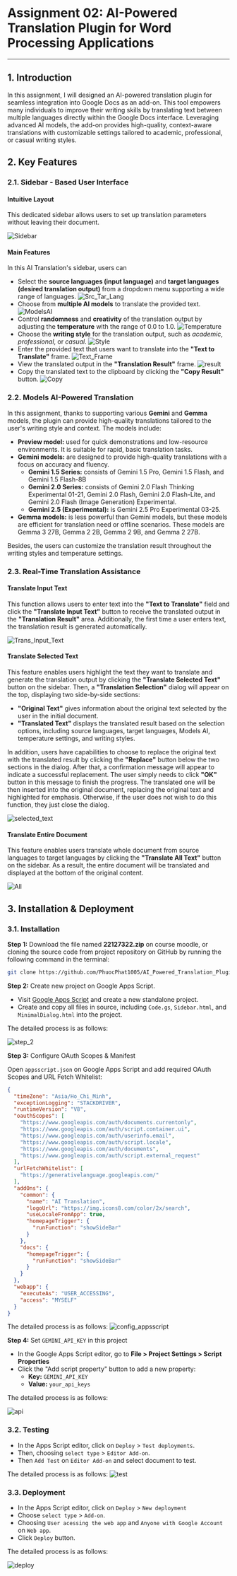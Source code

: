 # Assignment 02: AI-Powered Translation Plugin for Word Processing Applications

---

## 1. Introduction

In this assignment, I will designed an AI-powered translation plugin for seamless integration into Google Docs as an add-on. This tool empowers many individuals to improve their writing skills by translating text between multiple languages directly within the Google Docs interface. Leveraging advanced AI models, the add-on provides high-quality, context-aware translations with customizable settings tailored to academic, professional, or casual writing styles.

## 2. Key Features
### 2.1. Sidebar - Based User Interface

#### **Intuitive Layout** 

This dedicated sidebar allows users to set up translation parameters without leaving their document.

![Sidebar](images/Sidebar.gif)

#### **Main Features** 

In this AI Translation's sidebar, users can
* Select the **source languages (input language)** and **target languages (desired translation output)** from a dropdown menu supporting a wide range of languages.
![Src_Tar_Lang](images/Src_Target_Lang.gif)
* Choose from **multiple AI models** to translate the provided text.
![ModelsAI](images/ModelAI.gif)
* Control **randomness** and **creativity** of the translation output by adjusting the **temperature** with the range of $0.0$ to $1.0$.
![Temperature](images/Adjust_temp.gif)
* Choose the **writing style** for the translation output, such as *academic*, *professional*, or *casual*.
![Style](images/Wri_Style.gif)
* Enter the provided text that users want to translate into the **"Text to Translate"** frame. 
![Text_Frame](images/Text_Frame.gif)
* View the translated output in the **"Translation Result"** frame.
![result](images/Result.gif)
* Copy the translated text to the clipboard by clicking the **"Copy Result"** button.
![Copy](images/copy.png)
### 2.2. Models AI-Powered Translation

In this assignment, thanks to supporting various **Gemini** and **Gemma** models, the plugin can provide high-quality translations tailored to the user's writing style and context. The models include:
* **Preview model:** used for quick demonstrations and low-resource environments. It is suitable for rapid, basic translation tasks.
* **Gemini models:** are designed to provide high-quality translations with a focus on accuracy and fluency.
    * **Gemini 1.5 Series:** consists of Gemini 1.5 Pro, Gemini 1.5 Flash, and Gemini 1.5 Flash-8B
    * **Gemini 2.0 Series:** consists of Gemini 2.0 Flash Thinking Experimental 01-21, Gemini 2.0 Flash, Gemini 2.0 Flash-Lite, and Gemini 2.0 Flash (Image Generation) Experimental.
    * **Gemini 2.5 (Experimental):** is Gemini 2.5 Pro Experimental 03-25.
* **Gemma models:** is less powerful than Gemini models, but these models are efficient for translation need or offline scenarios. These models are Gemma 3 27B, Gemma 2 2B, Gemma 2 9B, and Gemma 2 27B.

Besides, the users can customize the translation result throughout the writing styles and temperature settings.

### 2.3. Real-Time Translation Assistance
#### **Translate Input Text**

This function allows users to enter text into the **"Text to Translate"** field and click the **"Translate Input Text"** button to receive the translated output in the **"Translation Result"** area. Additionally, the first time a user enters text, the translation result is generated automatically.

![Trans_Input_Text](images/Trans_Input_Text.gif)

#### **Translate Selected Text**

This feature enables users highlight the text they want to translate and generate the translation output by clicking the **"Translate Selected Text"** button on the sidebar. Then, a **"Translation Selection"** dialog will appear on the top, displaying two side-by-side sections:
* **"Original Text"** gives information about the original text selected by the user in the initial document.
* **"Translated Text"** displays the translated result based on the selection options, including source languages, target languages, Models AI, temperature settings, and writing styles.

In addition, users have capabilities to choose to replace the original text with the translated result by clicking the **"Replace"** button below the two sections in the dialog. After that, a confirmation message will appear to indicate a successful replacement. The user simply needs to click **"OK"** button in this message to finish the progress. The translated one will be then inserted into the original document, replacing the original text and highlighted for emphasis. Otherwise, if the user does not wish to do this function, they just close the dialog.

![selected_text](images/selected_text.gif)

#### **Translate Entire Document**

This feature enables users translate whole document from source languages to target languages by clicking the **"Translate All Text"** button on the sidebar. As a result, the entire document will be translated and displayed at the bottom of the original content.

![All](images/All_text.gif)

## 3. Installation & Deployment
### 3.1. Installation

**Step 1:** Download the file named **22127322.zip** on course moodle, or cloning the source code from project repository on GitHub by running the following command in the terminal:

```bash
git clone https://github.com/PhuocPhat1005/AI_Powered_Translation_Plugin_for_Word_Processing_Applications.git
```

**Step 2:** Create new project on Google Apps Script.
* Visit [Google Apps Script](https://script.google.com/home) and create a new standalone project.
* Create and copy all files in source, including `Code.gs`, `Sidebar.html`, and `MinimalDialog.html` into the project.

The detailed process is as follows:

![step_2](images/step_2.gif)

**Step 3:** Configure OAuth Scopes & Manifest

Open `appsscript.json` on Google Apps Script and add required OAuth Scopes and URL Fetch Whitelist:

```json
{
  "timeZone": "Asia/Ho_Chi_Minh",
  "exceptionLogging": "STACKDRIVER",
  "runtimeVersion": "V8",
  "oauthScopes": [
    "https://www.googleapis.com/auth/documents.currentonly",
    "https://www.googleapis.com/auth/script.container.ui",
    "https://www.googleapis.com/auth/userinfo.email",
    "https://www.googleapis.com/auth/script.locale",
    "https://www.googleapis.com/auth/documents",
    "https://www.googleapis.com/auth/script.external_request"
  ],
  "urlFetchWhitelist": [
    "https://generativelanguage.googleapis.com/"
  ],
  "addOns": {
    "common": {
      "name": "AI Translation",
      "logoUrl": "https://img.icons8.com/color/2x/search",
      "useLocaleFromApp": true,
      "homepageTrigger": {
        "runFunction": "showSideBar"
      }
    },
    "docs": {
      "homepageTrigger": {
        "runFunction": "showSideBar"
      }
    }
  },
  "webapp": {
    "executeAs": "USER_ACCESSING",
    "access": "MYSELF"
  }
}
```

The detailed process is as follows:
![config_appsscript](images/config_appsscript.gif)


**Step 4:** Set `GEMINI_API_KEY` in this project

* In the Google Apps Script editor, go to **File > Project Settings > Script Properties**
* Click the "Add script property" button to add a new property:
  * **Key:** `GEMINI_API_KEY`
  * **Value:** `your_api_keys`

The detailed process is as follows:

![api](images/API.gif)


### 3.2. Testing

* In the Apps Script editor, click on `Deploy` > `Test deployments`.
* Then, choosing `select type` > `Editor Add-on`.
* Then `Add Test` on `Editor Add-on` and select document to test.

The detailed process is as follows:
![test](images/test.gif)

### 3.3. Deployment

* In the Apps Script editor, click on `Deploy` > `New deployment`
* Choose `select type` > `Add-on`.
* Choosing `User acessing the web app` and `Anyone with Google Account` on `Web app`.
* Click `Deploy` button.

The detailed process is as follows:

![deploy](images/deploy.gif)

